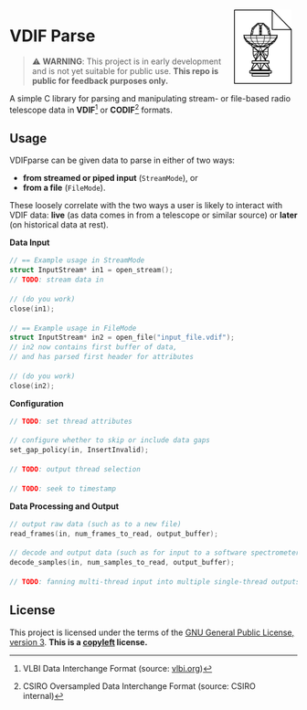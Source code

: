 <img align="right" src="docs/logo.png" style="padding:10px;width:20%;">

# VDIF Parse

> :warning: **WARNING**: This project is in early development and is not yet suitable for public use. **This repo is public for feedback purposes only.**

A simple C library for parsing and manipulating stream- or file-based radio telescope data in **VDIF**[^1] or **CODIF**[^2] formats.

[^1]: VLBI Data Interchange Format (source: [vlbi.org](https://vlbi.org/wp-content/uploads/2019/03/VDIF_specification_Release_1.1.1.pdf))
[^2]: CSIRO Oversampled Data Interchange Format (source: CSIRO internal)

## Usage

VDIFparse can be given data to parse in either of two ways: 

* **from streamed or piped input** (`StreamMode`), or 
* **from a file** (`FileMode`). 

These loosely correlate with the two ways a user is likely to interact with VDIF data: **live** (as data comes in from a telescope or similar source) or **later** (on historical data at rest).

**Data Input**

```c
// == Example usage in StreamMode
struct InputStream* in1 = open_stream();
// TODO: stream data in

// (do you work)
close(in1);

// == Example usage in FileMode
struct InputStream* in2 = open_file("input_file.vdif");
// in2 now contains first buffer of data, 
// and has parsed first header for attributes

// (do you work)
close(in2);
```

**Configuration**

```c
// TODO: set thread attributes

// configure whether to skip or include data gaps
set_gap_policy(in, InsertInvalid);

// TODO: output thread selection

// TODO: seek to timestamp
```

**Data Processing and Output**

```c
// output raw data (such as to a new file)
read_frames(in, num_frames_to_read, output_buffer);

// decode and output data (such as for input to a software spectrometer)
decode_samples(in, num_samples_to_read, output_buffer);

// TODO: fanning multi-thread input into multiple single-thread outputs?
```

## License

This project is licensed under the terms of the [GNU General Public License, version 3](https://www.gnu.org/licenses/gpl-3.0.en.html). **This is a [copyleft](https://www.gnu.org/licenses/copyleft.en.html) license.**
